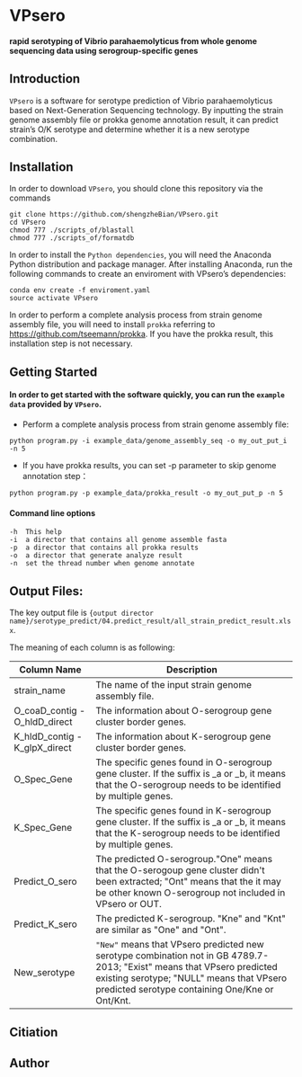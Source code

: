 # VPsero
#### rapid serotyping of  Vibrio parahaemolyticus from whole genome sequencing data using serogroup-specific genes

## Introduction

`VPsero` is a software for serotype prediction of Vibrio parahaemolyticus based on Next-Generation 
Sequencing technology. By inputting the strain genome assembly file or prokka genome annotation result, 
it can predict strain’s O/K serotype and determine whether it is a new serotype combination.

## Installation

In order to download `VPsero`, you should clone this repository via the commands

```
git clone https://github.com/shengzheBian/VPsero.git
cd VPsero
chmod 777 ./scripts_of/blastall
chmod 777 ./scripts_of/formatdb
```
In order to install the `Python dependencies`, 
you will need the Anaconda Python distribution and package manager. After installing Anaconda, run the following commands to create an
enviroment with VPsero’s dependencies:

```
conda env create -f enviroment.yaml
source activate VPsero
```

In order to perform a complete analysis process from strain genome assembly file,
you will need to install `prokka` referring to https://github.com/tseemann/prokka. If you have the prokka result, this installation step is not necessary.
## Getting Started
#### In order to get started with the software quickly, you can run the `example data` provided by `VPsero`.

* Perform a complete analysis process from strain genome assembly file:
```
python program.py -i example_data/genome_assembly_seq -o my_out_put_i  -n 5
```
* If you have prokka results, you can set -p parameter to skip genome annotation step：
```
python program.py -p example_data/prokka_result -o my_out_put_p -n 5
```

#### Command line options
```
-h  This help
-i  a director that contains all genome assemble fasta
-p  a director that contains all prokka results
-o  a director that generate analyze result
-n  set the thread number when genome annotate
```

## Output Files:
The key output file is `{output director name}/serotype_predict/04.predict_result/all_strain_predict_result.xlsx`.

The meaning of each column is as following:

| Column Name | Description |
| --------- | ----------- |
| strain_name | The name of the input strain genome assembly file. |
| O_coaD_contig - O_hldD_direct | The information about O-serogroup gene cluster border genes. |
| K_hldD_contig - K_glpX_direct | The information about K-serogroup gene cluster border genes. |
| O_Spec_Gene | The specific genes found in O-serogroup gene cluster. If the suffix is _a or _b, it means that the O-serogroup needs to be identified by multiple genes. |
| K_Spec_Gene | The specific genes found in K-serogroup gene cluster. If the suffix is _a or _b, it means that the K-serogroup needs to be identified by multiple genes. |
| Predict_O_sero | The predicted O-serogroup."One" means that the O-serogoup gene cluster didn't been extracted; "Ont" means that the it may be other known O-serogroup not included in VPsero or OUT. |
| Predict_K_sero | The predicted K-serogroup. "Kne" and "Knt" are similar as "One" and "Ont". |
| New_serotype | `"New"` means that VPsero predicted new serotype combination not in GB 4789.7-2013; "Exist" means that VPsero predicted existing serotype; "NULL" means that VPsero predicted serotype containing One/Kne or Ont/Knt. |


## Citiation

## Author
